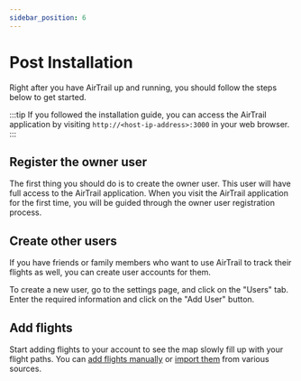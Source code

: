 ```yaml
---
sidebar_position: 6
---
```


# Post Installation

Right after you have AirTrail up and running, you should follow the steps below to get started.

:::tip
If you followed the installation guide, you can access the AirTrail application by visiting `http://<host-ip-address>:3000` in your web browser.
:::

## Register the owner user

The first thing you should do is to create the owner user. This user will have full access to the AirTrail application.
When you visit the AirTrail application for the first time, you will be guided through the owner user registration process.

## Create other users

If you have friends or family members who want to use AirTrail to track their flights as well, you can create user accounts for them.

To create a new user, go to the settings page, and click on the "Users" tab. Enter the required information and click on the "Add User" button.

## Add flights

Start adding flights to your account to see the map slowly fill up with your flight paths. You can [add flights manually](/docs/features/add-flight) or [import them](/docs/features/import) from various sources.